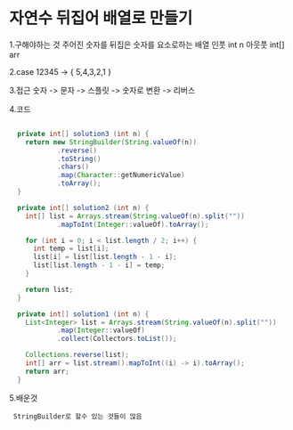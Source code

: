 # 자연수 뒤집어 배열로 만들기

1.구해야하는 것
주어진 숫자를 뒤집은 숫자를 요소로하는 배열
인풋 int n
아웃풋 int[] arr


2.case
12345 -> { 5,4,3,2,1 }


3.접근
숫자 -> 문자 -> 스플릿 -> 숫자로 변환 -> 리버스



4.코드

```java

  private int[] solution3 (int n) {
    return new StringBuilder(String.valueOf(n))
            .reverse()
            .toString()
            .chars()
            .map(Character::getNumericValue)
            .toArray();
  }

  private int[] solution2 (int n) {
    int[] list = Arrays.stream(String.valueOf(n).split(""))
            .mapToInt(Integer::valueOf).toArray();

    for (int i = 0; i < list.length / 2; i++) {
      int temp = list[i];
      list[i] = list[list.length - 1 - i];
      list[list.length - 1 - i] = temp;
    }

    return list;
  }

  private int[] solution1 (int n) {
    List<Integer> list = Arrays.stream(String.valueOf(n).split(""))
            .map(Integer::valueOf)
            .collect(Collectors.toList());

    Collections.reverse(list);
    int[] arr = list.stream().mapToInt((i) -> i).toArray();
    return arr;
  }

```


5.배운것
```
 StringBuilder로 할수 있는 것들이 많음
``` 